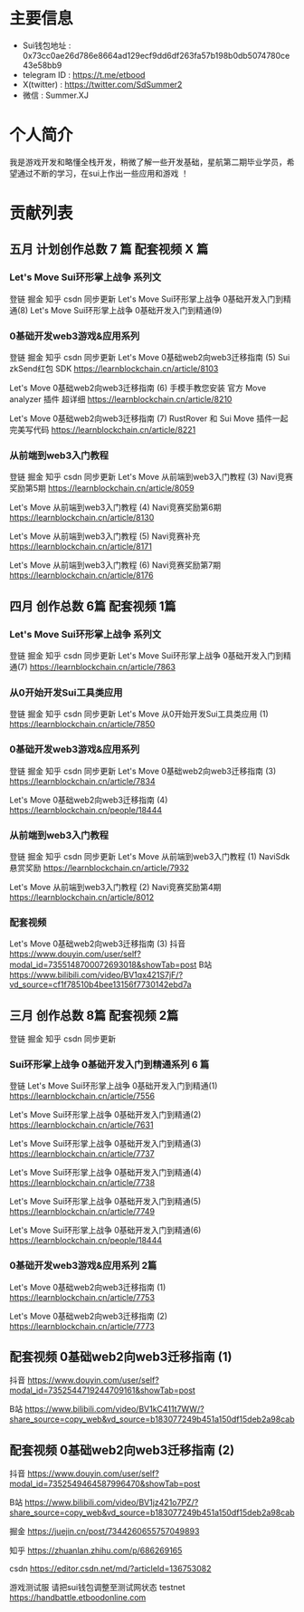# 主要信息
- Sui钱包地址 : 0x73cc0ae26d786e8664ad129ecf9dd6df263fa57b198b0db5074780ce43e58bb9
- telegram ID : https://t.me/etbood
- X(twitter) : https://twitter.com/SdSummer2
- 微信 : Summer.XJ

# 个人简介
我是游戏开发和略懂全栈开发，稍微了解一些开发基础，星航第二期毕业学员，希望通过不断的学习，在sui上作出一些应用和游戏 ！

# 贡献列表
## 五月 计划创作总数 7 篇 配套视频 X 篇

### Let's Move Sui环形掌上战争 系列文
登链 掘金 知乎 csdn 同步更新
Let's Move Sui环形掌上战争 0基础开发入门到精通(8)
Let's Move Sui环形掌上战争 0基础开发入门到精通(9)

### 0基础开发web3游戏&应用系列
登链 掘金 知乎 csdn 同步更新
Let's Move 0基础web2向web3迁移指南 (5) Sui zkSend红包 SDK
https://learnblockchain.cn/article/8103

Let's Move 0基础web2向web3迁移指南 (6) 手模手教您安装 官方 Move analyzer 插件 超详细
https://learnblockchain.cn/article/8210

Let's Move 0基础web2向web3迁移指南 (7) RustRover 和 Sui Move 插件一起完美写代码
https://learnblockchain.cn/article/8221


### 从前端到web3入门教程 
登链 掘金 知乎 csdn 同步更新
Let's Move 从前端到web3入门教程 (3) Navi竞赛奖励第5期
https://learnblockchain.cn/article/8059

Let's Move 从前端到web3入门教程 (4) Navi竞赛奖励第6期
https://learnblockchain.cn/article/8130

Let's Move 从前端到web3入门教程 (5) Navi竞赛补充
https://learnblockchain.cn/article/8171

Let's Move 从前端到web3入门教程 (6) Navi竞赛奖励第7期
https://learnblockchain.cn/article/8176

## 四月 创作总数 6篇  配套视频 1篇

### Let's Move Sui环形掌上战争 系列文
登链 掘金 知乎 csdn 同步更新
Let's Move Sui环形掌上战争 0基础开发入门到精通(7)
https://learnblockchain.cn/article/7863


### 从0开始开发Sui工具类应用
登链 掘金 知乎 csdn 同步更新
Let's Move 从0开始开发Sui工具类应用 (1)
https://learnblockchain.cn/article/7850

### 0基础开发web3游戏&应用系列
登链 掘金 知乎 csdn 同步更新
Let's Move 0基础web2向web3迁移指南 (3)
https://learnblockchain.cn/article/7834

Let's Move 0基础web2向web3迁移指南 (4)
https://learnblockchain.cn/people/18444


### 从前端到web3入门教程 
登链 掘金 知乎 csdn 同步更新
Let's Move 从前端到web3入门教程 (1) NaviSdk悬赏奖励
https://learnblockchain.cn/article/7932

Let's Move 从前端到web3入门教程 (2) Navi竞赛奖励第4期
https://learnblockchain.cn/article/8012


### 配套视频
Let's Move 0基础web2向web3迁移指南 (3)
抖音
https://www.douyin.com/user/self?modal_id=7355148700072693018&showTab=post
B站
https://www.bilibili.com/video/BV1qx421S7jF/?vd_source=cf1f78510b4bee13156f7730142ebd7a


## 三月 创作总数 8篇   配套视频 2篇
登链 掘金 知乎 csdn 同步更新

### Sui环形掌上战争 0基础开发入门到精通系列 6 篇

登链
Let's Move Sui环形掌上战争 0基础开发入门到精通(1)
https://learnblockchain.cn/article/7556

Let's Move Sui环形掌上战争 0基础开发入门到精通(2)
https://learnblockchain.cn/article/7631

Let's Move Sui环形掌上战争 0基础开发入门到精通(3)
https://learnblockchain.cn/article/7737

Let's Move Sui环形掌上战争 0基础开发入门到精通(4)
https://learnblockchain.cn/article/7738

Let's Move Sui环形掌上战争 0基础开发入门到精通(5)
https://learnblockchain.cn/article/7749

Let's Move Sui环形掌上战争 0基础开发入门到精通(6)
https://learnblockchain.cn/people/18444

### 0基础开发web3游戏&应用系列 2篇

Let's Move 0基础web2向web3迁移指南 (1)
https://learnblockchain.cn/article/7753

Let's Move 0基础web2向web3迁移指南 (2)
https://learnblockchain.cn/article/7773


## 配套视频 0基础web2向web3迁移指南 (1)
抖音
https://www.douyin.com/user/self?modal_id=7352544719244709161&showTab=post

B站
https://www.bilibili.com/video/BV1kC411t7WW/?share_source=copy_web&vd_source=b183077249b451a150df15deb2a98cab

## 配套视频 0基础web2向web3迁移指南 (2)
抖音
https://www.douyin.com/user/self?modal_id=7352549464587996470&showTab=post

B站
https://www.bilibili.com/video/BV1jz421o7PZ/?share_source=copy_web&vd_source=b183077249b451a150df15deb2a98cab



掘金
https://juejin.cn/post/7344260655757049893

知乎
https://zhuanlan.zhihu.com/p/686269165

csdn
https://editor.csdn.net/md/?articleId=136753082


游戏测试服 请把sui钱包调整至测试网状态 testnet
https://handbattle.etboodonline.com
